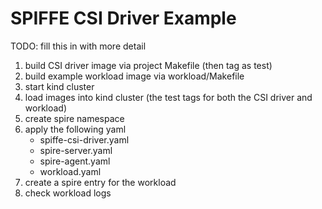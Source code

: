 # SPIFFE CSI Driver Example

TODO: fill this in with more detail

1. build CSI driver image via project Makefile (then tag as test)
1. build example workload image via workload/Makefile
1. start kind cluster
1. load images into kind cluster (the test tags for both the CSI driver and workload)
1. create spire namespace
1. apply the following yaml
   * spiffe-csi-driver.yaml
   * spire-server.yaml
   * spire-agent.yaml
   * workload.yaml
1. create a spire entry for the workload
1. check workload logs

